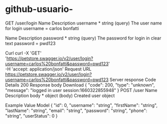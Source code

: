 # github-usuario-
GET
/user/login
Name	Description
username *
string
(query)
The user name for login
username = carlos bonfatti

Name	Description 
password *
string
(query)
The password for login in clear text
password = pwd123

Curl
curl -X 'GET' \
  'https://petstore.swagger.io/v2/user/login?username=carlos%20bonfatti&password=pwd123' \
  -H 'accept: application/json'
Request URL
https://petstore.swagger.io/v2/user/login?username=carlos%20bonfatti&password=pwd123
Server response
Code	Details
200	
Response body
Download
{
  "code": 200,
  "type": "unknown",
  "message": "logged in user session:1660322855948"
}
POST
/user
Name	Description
body *
object
(body)
Created user object

Example Value
Model
{
  "id": 0,
  "username": "string",
  "firstName": "string",
  "lastName": "string",
  "email": "string",
  "password": "string",
  "phone": "string",
  "userStatus": 0
}
